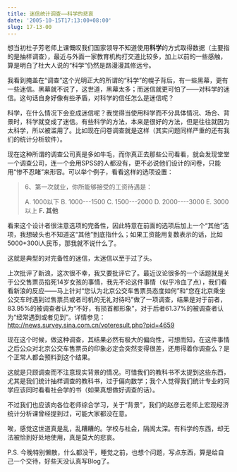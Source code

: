 ```yaml
---
title: 迷信统计调查——科学的悲哀
date: '2005-10-15T17:13:00+08:00'
slug: 17-13-00
---
```


想当初杜子芳老师上课慨叹我们国家领导不知道使用**科学**的方式取得数据（主要指的是抽样调查），最近与外面一家教育机构打交道比较多，加上以前的一些感触，算是明白了杜大人说的“科学”仍然是路漫漫其修远兮。


我看到掩盖在“调查”这个光明正大的所谓的“科学”的幌子背后，有一些黑幕，更有一些迷信。黑幕就不说了，这世道，黑幕太多；而迷信就更可怕了——对科学的迷信。这句话自身好像有些矛盾，对科学的信任怎么是迷信呢？


科学，在什么情况下会变成迷信呢？我觉得当使用科学而不分具体情况、场合、背景时，科学就变成了迷信。有些科学的方法，本来是很好的方法，但是往往就因为太科学，所以被滥用了。比如现在问卷调查就是这样（其实问题同样严重的还有我们的统计分析软件）。


现在这种所谓的调查公司真是多如牛毛，而你真正去那些公司看看，就会发现堂堂一个调查公司，连一个会用SPSS的人都没有，更不必说他们设计的问卷，只能用“惨不忍睹”来形容。可以举个例子，看看这样的选项设置：


> 6、第一次就业，你所能够接受的工资待遇是：
> 
> A. 1000以下 B. 1000---1500 C. 1500---2000 D. 2000----3000 E. 3000以上 **F. 其他**

看来这个设计者很注意选项的完备性，因此特意在前面的选项后加上一个“其他”选项，我想破头也不知道这“其他”到底指什么；如果工资能用复数表示的话，比如5000+300i人民币，那我就不说什么了。


这就是典型的对完备性的迷信，太迷信以至于过了头。


上次批评了新浪，这次很不幸，我又要批评它了。最近议论很多的一个话题就是关于公交售票员掐死14岁女孩的事情，我先不论这件事情（似乎冷血了点），我们看看新浪的反应——马上针对“您认为北京公交车售票员态度如何”和“您在北京乘坐公交车时遇到过售票员或者司机的无礼对待吗”做了一项调查，结果是对于前者，83.95%的被调查者认为“不好，有损首都形象”，对于后者61.37%的被调查者认为“经常遇到或者见到”。详情参见：<http://news.survey.sina.com.cn/voteresult.php?pid=4659>


现在这个时候，做这种调查，其结果必然有极大的偏向性，可想而知，在这件事情之后公众对北京公交车售票员的印象必定会突然变得很差，还用得着你调查么？是个正常人都会预料到这个结果。


这就是只顾调查而不注意现实背景的情况。可惜我们的教科书不太提到这些东西，尤其是我们统计抽样调查的教科书，过于偏向数学；我个人觉得我们统计专业的同学应该同时看看社会学的书（如果真想做好调查的话）。


不过我们也应该向各位老师综合学习，关于“背景”，我们的赵彦云老师上宏观经济统计分析课曾经提到过，可能大家都没在意。


唉，感觉这世道真是乱，乱糟糟的。学校与社会，隔阂太深。有科学的东西，却无法被恰到好处地使用，真是莫大的悲哀。


P.S. 今晚特别懒散，什么都没干，睡觉之前，也想个问题，写点东西，算是给自己一个交待，好些天没认真写Blog了。
